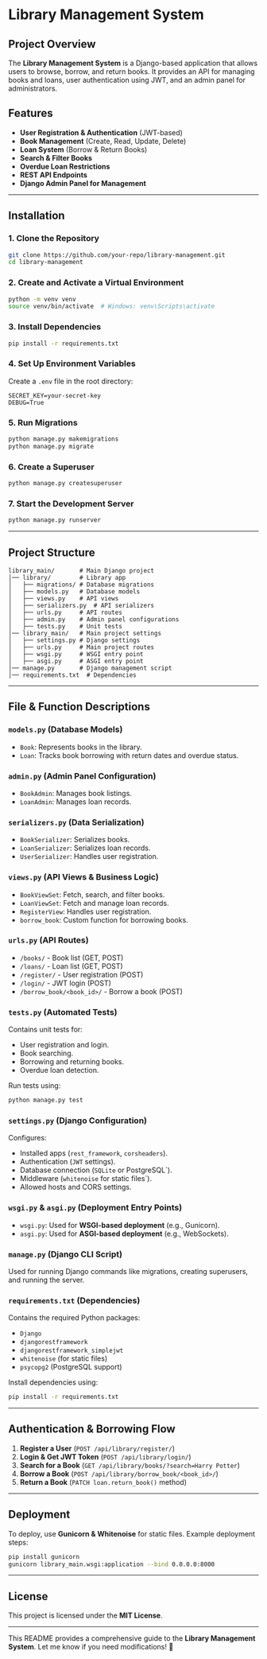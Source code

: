 # Library Management System

## Project Overview
The **Library Management System** is a Django-based application that allows users to browse, borrow, and return books.
It provides an API for managing books and loans, user authentication using JWT, and an admin panel for administrators.

## Features
- **User Registration & Authentication** (JWT-based)
- **Book Management** (Create, Read, Update, Delete)
- **Loan System** (Borrow & Return Books)
- **Search & Filter Books**
- **Overdue Loan Restrictions**
- **REST API Endpoints**
- **Django Admin Panel for Management**

---

## Installation

### 1. Clone the Repository
```bash
git clone https://github.com/your-repo/library-management.git
cd library-management
```

### 2. Create and Activate a Virtual Environment
```bash
python -m venv venv
source venv/bin/activate  # Windows: venv\Scripts\activate
```

### 3. Install Dependencies
```bash
pip install -r requirements.txt
```

### 4. Set Up Environment Variables
Create a `.env` file in the root directory:
```
SECRET_KEY=your-secret-key
DEBUG=True
```

### 5. Run Migrations
```bash
python manage.py makemigrations
python manage.py migrate
```

### 6. Create a Superuser
```bash
python manage.py createsuperuser
```

### 7. Start the Development Server
```bash
python manage.py runserver
```

---

## Project Structure
```
library_main/       # Main Django project
│── library/        # Library app
│   ├── migrations/ # Database migrations
│   ├── models.py   # Database models
│   ├── views.py    # API views
│   ├── serializers.py  # API serializers
│   ├── urls.py     # API routes
│   ├── admin.py    # Admin panel configurations
│   ├── tests.py    # Unit tests
│── library_main/   # Main project settings
│   ├── settings.py # Django settings
│   ├── urls.py     # Main project routes
│   ├── wsgi.py     # WSGI entry point
│   ├── asgi.py     # ASGI entry point
│── manage.py       # Django management script
│── requirements.txt  # Dependencies
```

---

## File & Function Descriptions

### `models.py` (Database Models)
- `Book`: Represents books in the library.
- `Loan`: Tracks book borrowing with return dates and overdue status.

### `admin.py` (Admin Panel Configuration)
- `BookAdmin`: Manages book listings.
- `LoanAdmin`: Manages loan records.

### `serializers.py` (Data Serialization)
- `BookSerializer`: Serializes books.
- `LoanSerializer`: Serializes loan records.
- `UserSerializer`: Handles user registration.

### `views.py` (API Views & Business Logic)
- `BookViewSet`: Fetch, search, and filter books.
- `LoanViewSet`: Fetch and manage loan records.
- `RegisterView`: Handles user registration.
- `borrow_book`: Custom function for borrowing books.

### `urls.py` (API Routes)
- `/books/` - Book list (GET, POST)
- `/loans/` - Loan list (GET, POST)
- `/register/` - User registration (POST)
- `/login/` - JWT login (POST)
- `/borrow_book/<book_id>/` - Borrow a book (POST)

### `tests.py` (Automated Tests)
Contains unit tests for:
- User registration and login.
- Book searching.
- Borrowing and returning books.
- Overdue loan detection.

Run tests using:
```bash
python manage.py test
```

### `settings.py` (Django Configuration)
Configures:
- Installed apps (`rest_framework`, `corsheaders`).
- Authentication (`JWT` settings).
- Database connection (`SQLite` or PostgreSQL`).
- Middleware (`whitenoise` for static files`).
- Allowed hosts and CORS settings.

### `wsgi.py` & `asgi.py` (Deployment Entry Points)
- `wsgi.py`: Used for **WSGI-based deployment** (e.g., Gunicorn).
- `asgi.py`: Used for **ASGI-based deployment** (e.g., WebSockets).

### `manage.py` (Django CLI Script)
Used for running Django commands like migrations, creating superusers, and running the server.

### `requirements.txt` (Dependencies)
Contains the required Python packages:
- `Django`
- `djangorestframework`
- `djangorestframework_simplejwt`
- `whitenoise` (for static files)
- `psycopg2` (PostgreSQL support)

Install dependencies using:
```bash
pip install -r requirements.txt
```

---

## Authentication & Borrowing Flow
1. **Register a User** (`POST /api/library/register/`)
2. **Login & Get JWT Token** (`POST /api/library/login/`)
3. **Search for a Book** (`GET /api/library/books/?search=Harry Potter`)
4. **Borrow a Book** (`POST /api/library/borrow_book/<book_id>/`)
5. **Return a Book** (`PATCH loan.return_book()` method)

---

## Deployment
To deploy, use **Gunicorn & Whitenoise** for static files.
Example deployment steps:
```bash
pip install gunicorn
gunicorn library_main.wsgi:application --bind 0.0.0.0:8000
```

---

## License
This project is licensed under the **MIT License**.

---

This README provides a comprehensive guide to the **Library Management System**. Let me know if you need modifications! 🚀
